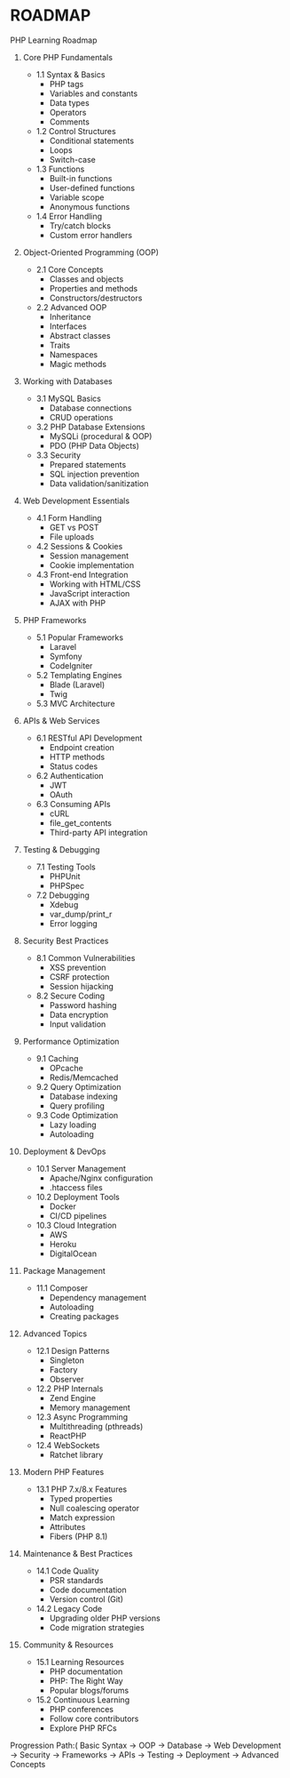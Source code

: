# ROADMAP

PHP Learning Roadmap

1. Core PHP Fundamentals
   - 1.1 Syntax & Basics
     - PHP tags
     - Variables and constants
     - Data types
     - Operators
     - Comments
   - 1.2 Control Structures
     - Conditional statements
     - Loops
     - Switch-case
   - 1.3 Functions
     - Built-in functions
     - User-defined functions
     - Variable scope
     - Anonymous functions
   - 1.4 Error Handling
     - Try/catch blocks
     - Custom error handlers

2. Object-Oriented Programming (OOP)
   - 2.1 Core Concepts
     - Classes and objects
     - Properties and methods
     - Constructors/destructors
   - 2.2 Advanced OOP
     - Inheritance
     - Interfaces
     - Abstract classes
     - Traits
     - Namespaces
     - Magic methods

3. Working with Databases
   - 3.1 MySQL Basics
     - Database connections
     - CRUD operations
   - 3.2 PHP Database Extensions
     - MySQLi (procedural & OOP)
     - PDO (PHP Data Objects)
   - 3.3 Security
     - Prepared statements
     - SQL injection prevention
     - Data validation/sanitization

4. Web Development Essentials
   - 4.1 Form Handling
     - GET vs POST
     - File uploads
   - 4.2 Sessions & Cookies
     - Session management
     - Cookie implementation
   - 4.3 Front-end Integration
     - Working with HTML/CSS
     - JavaScript interaction
     - AJAX with PHP

5. PHP Frameworks
   - 5.1 Popular Frameworks
     - Laravel
     - Symfony
     - CodeIgniter
   - 5.2 Templating Engines
     - Blade (Laravel)
     - Twig
   - 5.3 MVC Architecture

6. APIs & Web Services
   - 6.1 RESTful API Development
     - Endpoint creation
     - HTTP methods
     - Status codes
   - 6.2 Authentication
     - JWT
     - OAuth
   - 6.3 Consuming APIs
     - cURL
     - file_get_contents
     - Third-party API integration

7. Testing & Debugging
   - 7.1 Testing Tools
     - PHPUnit
     - PHPSpec
   - 7.2 Debugging
     - Xdebug
     - var_dump/print_r
     - Error logging

8. Security Best Practices
   - 8.1 Common Vulnerabilities
     - XSS prevention
     - CSRF protection
     - Session hijacking
   - 8.2 Secure Coding
     - Password hashing
     - Data encryption
     - Input validation

9. Performance Optimization
   - 9.1 Caching
     - OPcache
     - Redis/Memcached
   - 9.2 Query Optimization
     - Database indexing
     - Query profiling
   - 9.3 Code Optimization
     - Lazy loading
     - Autoloading

10. Deployment & DevOps
    - 10.1 Server Management
      - Apache/Nginx configuration
      - .htaccess files
    - 10.2 Deployment Tools
      - Docker
      - CI/CD pipelines
    - 10.3 Cloud Integration
      - AWS
      - Heroku
      - DigitalOcean

11. Package Management
    - 11.1 Composer
      - Dependency management
      - Autoloading
      - Creating packages

12. Advanced Topics
    - 12.1 Design Patterns
      - Singleton
      - Factory
      - Observer
    - 12.2 PHP Internals
      - Zend Engine
      - Memory management
    - 12.3 Async Programming
      - Multithreading (pthreads)
      - ReactPHP
    - 12.4 WebSockets
      - Ratchet library

13. Modern PHP Features
    - 13.1 PHP 7.x/8.x Features
      - Typed properties
      - Null coalescing operator
      - Match expression
      - Attributes
      - Fibers (PHP 8.1)

14. Maintenance & Best Practices
    - 14.1 Code Quality
      - PSR standards
      - Code documentation
      - Version control (Git)
    - 14.2 Legacy Code
      - Upgrading older PHP versions
      - Code migration strategies

15. Community & Resources
    - 15.1 Learning Resources
      - PHP documentation
      - PHP: The Right Way
      - Popular blogs/forums
    - 15.2 Continuous Learning
      - PHP conferences
      - Follow core contributors
      - Explore PHP RFCs

Progression Path:(
Basic Syntax → OOP → Database → Web Development → Security → Frameworks → APIs → Testing → Deployment → Advanced Concepts
